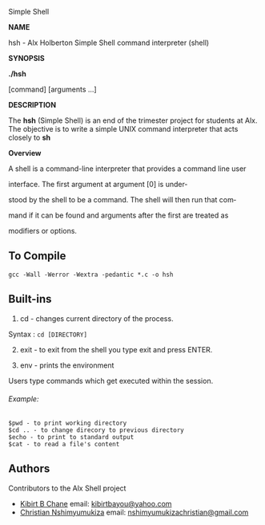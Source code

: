 
Simple Shell

**NAME**

hsh - Alx Holberton Simple Shell command interpreter (shell)


**SYNOPSIS**

**./hsh**

[command] [arguments ...]



**DESCRIPTION**

The **hsh** (Simple Shell) is an end of the trimester project for students at  Alx. The objective is to  write
a simple UNIX command interpreter that acts closely to **sh**



**Overview**

A  shell  is a command-line interpreter that provides a command line user

interface. The first argument at argument [0] is under‐

stood by the shell to be a command. The shell will then run  that  com‐

mand  if  it  can be found and arguments after the first are treated as

modifiers or options.


## To Compile

    gcc -Wall -Werror -Wextra -pedantic *.c -o hsh

## Built-ins

 1. cd - changes current directory of the process.

 Syntax : `cd [DIRECTORY]`

 2. exit - to exit from the shell you type exit and press ENTER.

 3. env - prints the environment

Users type commands which get executed within the session.

###### Example:
~~~~
$pwd - to print working directory
$cd .. - to change direcory to previous directory
$echo - to print to standard output
$cat - to read a file's content

~~~~

## Authors

Contributors to the Alx Shell project

 - [Kibirt B Chane](https://github.com/Koderua) email: kibirtbayou@yahoo.com
 - [Christian Nshimyumukiza](https://github.com/Crispy-rw) email: nshimyumukizachristian@gmail.com
